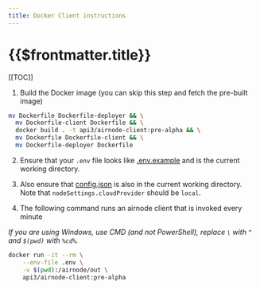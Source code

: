 ```yaml
---
title: Docker Client instructions
---
```


# {{$frontmatter.title}}

[[TOC]]

<Version selectedVersion="pre-alpha" />

1. Build the Docker image (you can skip this step and fetch the pre-built image)
```sh
mv Dockerfile Dockerfile-deployer && \
  mv Dockerfile-client Dockerfile && \
  docker build . -t api3/airnode-client:pre-alpha && \
  mv Dockerfile Dockerfile-client && \
  mv Dockerfile-deployer Dockerfile
```

2. Ensure that your `.env` file looks like [.env.example](https://github.com/api3dao/airnode/blob/pre-alpha/packages/node/__dev__/.env.example) and is the current working directory.

3. Also ensure that [config.json](https://github.com/api3dao/airnode/blob/pre-alpha/packages/node/__dev__/config.json.example) is also in the current working directory.
Note that `nodeSettings.cloudProvider` should be `local`.

4. The following command runs an airnode client that is invoked every minute

*If you are using Windows, use CMD (and not PowerShell), replace `\` with `^` and `$(pwd)` with `%cd%`.*

```sh
docker run -it --rm \
    --env-file .env \
    -v $(pwd):/airnode/out \
    api3/airnode-client:pre-alpha
```
